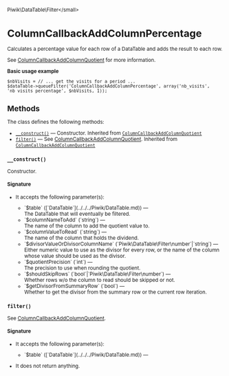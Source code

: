 <small>Piwik\DataTable\Filter\</small>

ColumnCallbackAddColumnPercentage
=================================

Calculates a percentage value for each row of a DataTable and adds the result to each row.

See [ColumnCallbackAddColumnQuotient](/api-reference/Piwik/DataTable/Filter/ColumnCallbackAddColumnQuotient) for more information.

**Basic usage example**

    $nbVisits = // ... get the visits for a period ...
    $dataTable->queueFilter('ColumnCallbackAddColumnPercentage', array('nb_visits', 'nb_visits_percentage', $nbVisits, 1));

Methods
-------

The class defines the following methods:

- [`__construct()`](#__construct) &mdash; Constructor. Inherited from [`ColumnCallbackAddColumnQuotient`](../../../Piwik/DataTable/Filter/ColumnCallbackAddColumnQuotient.md)
- [`filter()`](#filter) &mdash; See [ColumnCallbackAddColumnQuotient](/api-reference/Piwik/DataTable/Filter/ColumnCallbackAddColumnQuotient). Inherited from [`ColumnCallbackAddColumnQuotient`](../../../Piwik/DataTable/Filter/ColumnCallbackAddColumnQuotient.md)

<a name="__construct" id="__construct"></a>
<a name="__construct" id="__construct"></a>
### `__construct()`

Constructor.

#### Signature

-  It accepts the following parameter(s):

   <ul>
   <li>
      <div markdown="1" class="parameter">
      `$table` ([`DataTable`](../../../Piwik/DataTable.md)) &mdash;

      <div markdown="1" class="param-desc"> The DataTable that will eventually be filtered.</div>

      <div style="clear:both;"/>

      </div>
   </li>
   <li>
      <div markdown="1" class="parameter">
      `$columnNameToAdd` (`string`) &mdash;

      <div markdown="1" class="param-desc"> The name of the column to add the quotient value to.</div>

      <div style="clear:both;"/>

      </div>
   </li>
   <li>
      <div markdown="1" class="parameter">
      `$columnValueToRead` (`string`) &mdash;

      <div markdown="1" class="param-desc"> The name of the column that holds the dividend.</div>

      <div style="clear:both;"/>

      </div>
   </li>
   <li>
      <div markdown="1" class="parameter">
      `$divisorValueOrDivisorColumnName` (`Piwik\DataTable\Filter\number`|`string`) &mdash;

      <div markdown="1" class="param-desc"> Either numeric value to use as the divisor for every row, or the name of the column whose value should be used as the divisor.</div>

      <div style="clear:both;"/>

      </div>
   </li>
   <li>
      <div markdown="1" class="parameter">
      `$quotientPrecision` (`int`) &mdash;

      <div markdown="1" class="param-desc"> The precision to use when rounding the quotient.</div>

      <div style="clear:both;"/>

      </div>
   </li>
   <li>
      <div markdown="1" class="parameter">
      `$shouldSkipRows` (`bool`|`Piwik\DataTable\Filter\number`) &mdash;

      <div markdown="1" class="param-desc"> Whether rows w/o the column to read should be skipped or not.</div>

      <div style="clear:both;"/>

      </div>
   </li>
   <li>
      <div markdown="1" class="parameter">
      `$getDivisorFromSummaryRow` (`bool`) &mdash;

      <div markdown="1" class="param-desc"> Whether to get the divisor from the summary row or the current row iteration.</div>

      <div style="clear:both;"/>

      </div>
   </li>
   </ul>

<a name="filter" id="filter"></a>
<a name="filter" id="filter"></a>
### `filter()`

See [ColumnCallbackAddColumnQuotient](/api-reference/Piwik/DataTable/Filter/ColumnCallbackAddColumnQuotient).

#### Signature

-  It accepts the following parameter(s):

   <ul>
   <li>
      <div markdown="1" class="parameter">
      `$table` ([`DataTable`](../../../Piwik/DataTable.md)) &mdash;

      <div markdown="1" class="param-desc"></div>

      <div style="clear:both;"/>

      </div>
   </li>
   </ul>
- It does not return anything.

